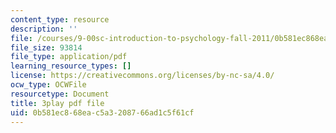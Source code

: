 ```yaml
---
content_type: resource
description: ''
file: /courses/9-00sc-introduction-to-psychology-fall-2011/0b581ec868eac5a3208766ad1c5f61cf_QvK6YdFKMY8.pdf
file_size: 93814
file_type: application/pdf
learning_resource_types: []
license: https://creativecommons.org/licenses/by-nc-sa/4.0/
ocw_type: OCWFile
resourcetype: Document
title: 3play pdf file
uid: 0b581ec8-68ea-c5a3-2087-66ad1c5f61cf
---
```

